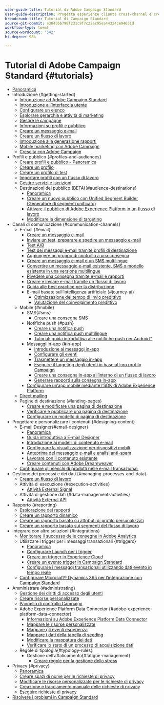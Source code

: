 ```yaml
---
user-guide-title: Tutorial di Adobe Campaign Standard
user-guide-description: Progetta esperienze cliente cross-channel e crea un ambiente per l’orchestrazione visiva delle campagne, la gestione delle interazioni in tempo reale e l’esecuzione cross-channel.
breadcrumb-title: Tutorial di Campaign Standard
source-git-commit: e38405b798f231c9f7c22ac95ea44324ce94651d
workflow-type: tm+mt
source-wordcount: '542'
ht-degree: 98%

---
```



# Tutorial di Adobe Campaign Standard {#tutorials}

+ [Panoramica](/help/overview.md)
+ Introduzione {#getting-started}
   + [Introduzione ad Adobe Campaign Standard](/help/getting-started/adobe-campaign-standard-introduction.md)
   + [Introduzione all’interfaccia utente](/help/getting-started/getting-started-with-the-ui.md)
   + [Configurare un elenco](/help/getting-started/configure-a-list.md)
   + [Esplorare gerarchia e attività di marketing](/help/getting-started/explore-hierarchy-and-marketing-activities.md)
   + [Gestire le campagne](/help/getting-started/managing-campaigns.md)
   + [Informazioni su profili e pubblico](/help/getting-started/understanding-profiles-and-audiences.md)
   + [Creare un messaggio e-mail](https://experienceleague.adobe.com/docs/campaign-standard-learn/tutorials/communication-channels/email/create-email-from-homepage.html?lang=it)
   + [Creare un flusso di lavoro](https://experienceleague.adobe.com/docs/campaign-standard-learn/tutorials/managing-processes-and-data/creating-a-workflow.html?lang=it)
   + [Introduzione alla generazione rapporti](/help/getting-started/reporting-with-adobe-campaign-introduction.md)
   + [Mobile marketing con Adobe Campaign](/help/getting-started/mobile-marketing-with-adobe-campaign.md)
   + [Crescita con Adobe Campaign](/help/getting-started/growing-with-adobe-campaign.md)
+ Profili e pubblico {#profiles-and-audiences}
   + [Creare profili e pubblico - Panoramica](/help/profiles-and-audiences/creating-profiles-and-audiences.md)
   + [Creare un profilo](/help/profiles-and-audiences/creating-a-profile.md)
   + [Creare un profilo di test](/help/profiles-and-audiences/test-profiles.md)
   + [Importare profili con un flusso di lavoro](/help/managing-processes-and-data/importing-profiles.md)
   + [Gestire servizi e iscrizioni](/help/managing-processes-and-data/services-and-subscriptions.md)
   + Destinazioni del pubblico (BETA){#audience-destinations}
      + [Panoramica](/help/profiles-and-audiences/audience-destinations/audience-destinations-overview.md)
      + [Creare un nuovo pubblico con Unified Segment Builder (Generatore di segmenti unificato)](/help/profiles-and-audiences/audience-destinations/creating-audiences-using-segment-builder.md)
      + [Attivare il pubblico di Adobe Experience Platform in un flusso di lavoro](/help/profiles-and-audiences/audience-destinations/activating-aep-audiences.md)
      + [Modificare la dimensione di targeting](/help/profiles-and-audiences/audience-destinations/changing-targeting-dimension.md)
+ Canali di comunicazione {#communication-channels}
   + E-mail {#email}
      + [Creare un messaggio e-mail](/help/communication-channels/email/create-email-from-homepage.md)
      + [Inviare un test, preparare e spedire un messaggio e-mail](/help/communication-channels/email/sending-test-preparing-sending-email.md)
      + [Test A/B](/help/communication-channels/email/a-b-testing.md)
      + [Test dei messaggi e-mail tramite profili di destinazione](/help/communication-channels/email/profile-substitution.md)
      + [Aggiungere un gruppo di controllo a una consegna](/help/communication-channels/email/control-groups.md)
      + [Creare un messaggio e-mail o un SMS multilingue](/help/communication-channels/create-multilingual-deliveries.md)
      + [Convertire un messaggio e-mail esistente, SMS o modello esistente in una versione multilingue](/help/communication-channels/covert-into-multilingual-deliveries.md)
      + [Rivedere una consegna tramite e-mail e rapporti](/help/communication-channels/email/reviewing-personalized-email-delivery-and-reports.md)
      + [Creare e inviare e-mail tramite un flusso di lavoro](/help/communication-channels/email/create-and-send-emails-via-workflow.md)
      + [Guida alle best practice per la distribuzione](https://experienceleague.adobe.com/docs/deliverability-learn/deliverability-best-practice-guide/introduction.html?lang=it)
      + E-mail basate sull’intelligenza artificiale {#journey-ai}
         + [Ottimizzazione del tempo di invio predittivo](/help/communication-channels/email/ai-powered-emails/predictive-send-time-optimization.md)
         + [Valutazione del coinvolgimento predittivo](/help/communication-channels/email/ai-powered-emails/predictive-engagement-scoring.md)
   + Mobile {#mobile}
      + SMS{#sms}
         + [Creare una consegna SMS](/help/communication-channels/mobile/sms/sms-delivery.md)
      + Notifiche push {#push}
         + [Creare una notifica push](/help/communication-channels/mobile/push-notifications/creating-a-push-notification.md)
         + [Creare una notifica push multilingue](/help/communication-channels/mobile/push-notifications/creating-multilingual-push-notifications.md)
         + [Tutorial: guida introduttiva alle notifiche push per Android™](https://experienceleague.adobe.com/docs/campaign-standard-learn/getting-started-with-push-notifications-android/introduction.html?lang=it)
      + Messaggi in-app {#in-app}
         + [Introduzione ai messaggi in-app](/help/communication-channels/mobile/in-app/in-app-message-overview.md)
         + [Configurare gli eventi](/help/communication-channels/mobile/in-app/configure-events.md)
         + [Trasmettere un messaggio in-app](/help/communication-channels/mobile/in-app/broadcast-in-app-message.md)
         + [Eseguire il targeting degli utenti in base al loro profilo Campaign](/help/communication-channels/mobile/in-app/target-users-based-on-campaign-profile.md)
         + [Creare una consegna in-app all’interno di un flusso di lavoro](/help/communication-channels/mobile/in-app/in-app-activity.md)
         + [Generare rapporti sulla consegna in-app](/help/communication-channels/mobile/in-app/in-app-reporting.md)
      + [Configurare un’app mobile mediante l’SDK di Adobe Experience Platform](/help/communication-channels/mobile/configure-mobile-apps-using-aep-sdk.md)
   + [Direct mailing](/help/communication-channels/direct-mail/directmail.md)
   + Pagine di destinazione {#landing-pages}
      + [Creare e modificare una pagina di destinazione](/help/communication-channels/landing-pages/landing-page-create-and-edit.md)
      + [Verificare e pubblicare una pagina di destinazione](/help/communication-channels/landing-pages/landing-page-test-and-publish.md)
      + [Configurare un modello di pagina di destinazione](/help/communication-channels/landing-pages/landing-page-configure-templates.md)
+ Progettare e personalizzare i contenuti {#designing-content}
   + E-mail Designer{#email-designer}
      + [Panoramica](/help/designing-content/email-designer/email-designer-overview.md)
      + [Guida introduttiva a E-mail Designer](/help/designing-content/email-designer/getting-started-with-the-email-designer.md)
      + [Introduzione ai modelli di contenuto e-mail](/help/designing-content/email-designer/email-content-templates.md)
      + [Configurare la visualizzazione per dispositivi mobili](/help/designing-content/email-designer/configure-the-mobile-view.md)
      + [Anteprima del messaggio e-mail e analisi anti-spam](/help/designing-content/email-designer/preview-your-email.md)
      + [Lavorare con il contenuto esistente](/help/designing-content/email-designer/working-with-existing-content.md)
      + [Creare contenuti con Adobe Dreamweaver](/help/designing-content/email-designer/dreamweaver-integration.md)
   + [Configurare gli elenchi di prodotti nelle e-mail transazionali](/help/designing-content/product-listings-in-transactional-email.md)
+ Gestione dei processi e dei dati {#managing-processes-and-data}
   + [Creare un flusso di lavoro](/help/managing-processes-and-data/creating-a-workflow.md)
   + Attività di esecuzione {#execution-activities}
      + [Attività External Signal](/help/managing-processes-and-data/execution-activities/external-signal-activity.md)
   + Attività di gestione dati {#data-management-activities}
      + [Attività External API](/help/managing-processes-and-data/data-management-activities/external-api-activity.md)
+ Rapporto {#reporting}
   + [Esplorazione dei rapporti](/help/getting-started/exploring-reports.md)
   + [Creare un rapporto dinamico](/help/reporting/creating-a-dynamic-report.md)
   + [Creare un rapporto basato su attributi di profilo personalizzati](/help/reporting/custom-profile-attributes-dynamic-reports.md)
   + [Creare un rapporto basato sui segmenti del flusso di lavoro](/help/reporting/report-on-workflow-segments.md)
+ Integrare con altre soluzioni {#integrations}
   + [Monitorare il successo delle consegne in Adobe Analytics](/help/integrations/track-the-success-of-your-deliveries-in-analytics.md)
   + Utilizzare i trigger per i messaggi transazionali {#triggers}
      + [Panoramica](/help/integrations/using-triggers-for-transactional-messaging-overview.md)
      + [Configurare Launch per i trigger](/help/integrations/configure-launch-for-triggers.md)
      + [Creare un trigger in Experience Cloud](/help/integrations/create-a-trigger-in-experience-cloud.md)
      + [Creare un evento trigger in Campaign Standard](/help/integrations/create-a-trigger-event.md)
      + [Configurare i messaggi transazionali utilizzando dati evento in tempo reale](/help/integrations/configure-transactional-messages-using-realtime-event-data.md)
   + [Configurare Microsoft® Dynamics 365 per l’integrazione con Campaign Standard](/help/integrations/configure-dynamics-365.md)
+ Amministrare {#administrating}
   + [Gestione dei diritti di accesso degli utenti](/help/administrating/managing-user-access-rights.md)
   + [Creare risorse personalizzate](https://experienceleague.adobe.com/docs/campaign-standard-learn/creating-custom-resources/introduction.html?lang=it)
   + [Pannello di controllo Campaign](https://experienceleague.adobe.com/docs/campaign-standard-learn/control-panel/control-panel-overview.html?lang=it)
   + Adobe Experience Platform Data Connector {#adobe-experience-platform-data-connector}
      + [Informazioni su Adobe Experience Platform Data Connector](/help/administrating/adobe-experience-platform-data-connector/understanding-the-adobe-experience-platform-data-connector.md)
      + [Mappare le risorse personalizzate](/help/administrating/adobe-experience-platform-data-connector/mapping-custom-resources.md)
      + [Mappare gli eventi esperienza](/help/administrating/adobe-experience-platform-data-connector/mapping-experience-events.md)
      + [Mappare i dati della tabella di seeding](/help/administrating/adobe-experience-platform-data-connector/mapping-seed-table-data.md)
      + [Modificare la mappatura dei dati](/help/administrating/adobe-experience-platform-data-connector/modifying-data-mapping.md)
      + [Verificare lo stato di un processo di acquisizione dati](/help/administrating/adobe-experience-platform-data-connector/checking-status-of-data-ingestion-jobs.md)
   + Regole di tipologia{#typology-rules}
      + Gestione dell’affaticamento{#fatigue-management}
         + [Creare regole per la gestione dello stress](/help/administrating/typology-rules/fatigue-management/create-fatigue-rules.md)
+ Privacy {#privacy}
   + [Panoramica](/help/privacy/privacy-overview.md)
   + [Creare spazi di nome per le richieste di privacy](/help/privacy/namespaces-for-privacy-requests.md)
   + [Modificare le risorse personalizzate per le richieste di privacy](/help/privacy/custom-resources-for-privacy-requests.md)
   + [Creazione e tracciamento manuale delle richieste di privacy](/help/privacy/create-and-track-privacy-requests.md)
   + [Eseguire richieste di privacy](/help/privacy/execute-privacy-requests.md)
+ [Risolvere i problemi in Campaign Standard](https://experienceleague.adobe.com/docs/campaign-standard-learn/troubleshooting/overview.html)